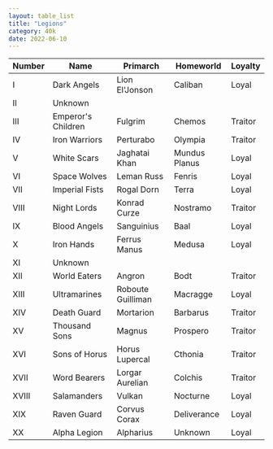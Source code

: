 ```yaml
---
layout: table_list
title: "Legions"
category: 40k
date: 2022-06-10
---
```

| Number | Name                                                   | Primarch       | Homeworld     | Loyalty  |
|--------|--------------------------------------------------------|----------------|---------------|----------|
| I | Dark Angels | Lion El'Jonson | Caliban       | Loyal    |
| II | Unknown | | | |
| III | Emperor's Children | Fulgrim        | Chemos        | Traitor  |
| IV | Iron Warriors | Perturabo      | Olympia       | Traitor  |
| V | White Scars | Jaghatai Khan  | Mundus Planus | Loyal    |
| VI | Space Wolves | Leman Russ | Fenris        | Loyal    |
| VII | Imperial Fists | Rogal Dorn | Terra         | Loyal    |
| VIII | Night Lords | Konrad Curze | Nostramo      | Traitor  |
| IX  | Blood Angels | Sanguinius | Baal          | Loyal    |
| X | Iron Hands | Ferrus Manus | Medusa | Loyal  |
| XI | Unknown | |               |          |
| XII | World Eaters | Angron | Bodt | Traitor  |
| XIII | Ultramarines | Roboute Guilliman | Macragge | Loyal  |
| XIV | Death Guard | Mortarion | Barbarus | Traitor  |
| XV | Thousand Sons | Magnus | Prospero | Traitor  |
| XVI | Sons of Horus | Horus Lupercal | Cthonia | Traitor  |
| XVII | Word Bearers | Lorgar Aurelian | Colchis | Traitor  |
| XVIII | Salamanders | Vulkan | Nocturne | Loyal  |
| XIX | Raven Guard | Corvus Corax | Deliverance | Loyal  |
| XX | Alpha Legion | Alpharius | Unknown | Loyal  |
